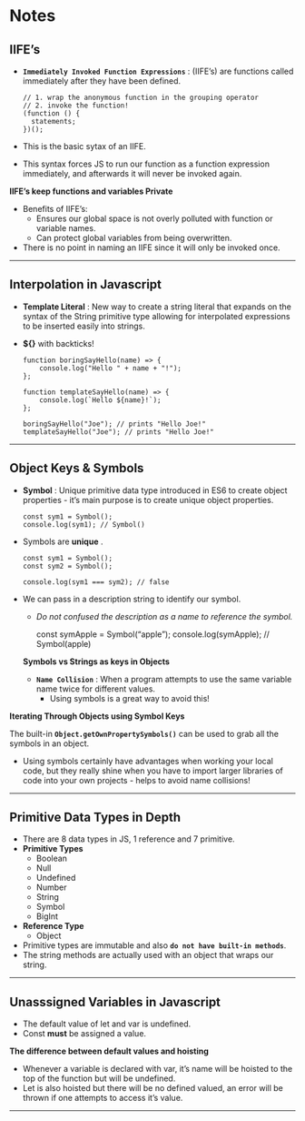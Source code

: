**Notes**
=========

**IIFE’s**
----------

-   **`Immediately Invoked Function Expressions`** : (IIFE’s) are functions called immediately after they have been defined.

        // 1. wrap the anonymous function in the grouping operator
        // 2. invoke the function!
        (function () {
          statements;
        })();

-   This is the basic sytax of an IIFE.
-   This syntax forces JS to run our function as a function expression immediately, and afterwards it will never be invoked again.

**IIFE’s keep functions and variables Private**

-   Benefits of IIFE’s:
    -   Ensures our global space is not overly polluted with function or variable names.
    -   Can protect global variables from being overwritten.
-   There is no point in naming an IIFE since it will only be invoked once.

------------------------------------------------------------------------

**Interpolation in Javascript**
-------------------------------

-   **Template Literal** : New way to create a string literal that expands on the syntax of the String primitive type allowing for interpolated expressions to be inserted easily into strings.
-   **${}** with backticks!

        function boringSayHello(name) => {
            console.log("Hello " + name + "!");
        };

        function templateSayHello(name) => {
            console.log(`Hello ${name}!`);
        };

        boringSayHello("Joe"); // prints "Hello Joe!"
        templateSayHello("Joe"); // prints "Hello Joe!"

------------------------------------------------------------------------

**Object Keys & Symbols**
-------------------------

-   **Symbol** : Unique primitive data type introduced in ES6 to create object properties - it’s main purpose is to create unique object properties.

        const sym1 = Symbol();
        console.log(sym1); // Symbol()

-   Symbols are **unique** .

        const sym1 = Symbol();
        const sym2 = Symbol();

        console.log(sym1 === sym2); // false

-   We can pass in a description string to identify our symbol.
    -   *Do not confused the description as a name to reference the symbol.*

        const symApple = Symbol(“apple”); console.log(symApple); // Symbol(apple)

    **Symbols vs Strings as keys in Objects**
    -   **`Name Collision`** : When a program attempts to use the same variable name twice for different values.
        -   Using symbols is a great way to avoid this!

**Iterating Through Objects using Symbol Keys**

The built-in **`Object.getOwnPropertySymbols()`** can be used to grab all the symbols in an object.

-   Using symbols certainly have advantages when working your local code, but they really shine when you have to import larger libraries of code into your own projects - helps to avoid name collisions!

------------------------------------------------------------------------

**Primitive Data Types in Depth**
---------------------------------

-   There are 8 data types in JS, 1 reference and 7 primitive.
-   **Primitive Types**
    -   Boolean
    -   Null
    -   Undefined
    -   Number
    -   String
    -   Symbol
    -   BigInt
-   **Reference Type**
    -   Object
-   Primitive types are immutable and also **`do not have built-in methods`**.
-   The string methods are actually used with an object that wraps our string.

------------------------------------------------------------------------

**Unasssigned Variables in Javascript**
---------------------------------------

-   The default value of let and var is undefined.
-   Const **must** be assigned a value.

**The difference between default values and hoisting**

-   Whenever a variable is declared with var, it’s name will be hoisted to the top of the function but will be undefined.
-   Let is also hoisted but there will be no defined valued, an error will be thrown if one attempts to access it’s value.

------------------------------------------------------------------------
